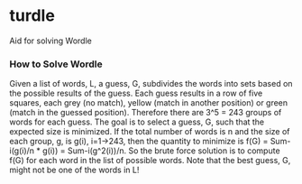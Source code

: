 # turdle
Aid for solving Wordle

### How to Solve Wordle
Given a list of words, L, a guess, G, subdivides the words into sets based on the possible results of the guess.
Each guess results in a row of five squares, each grey (no match), yellow (match in another position) or green (match in the guessed position).
Therefore there are 3^5 = 243 groups of words for each guess.  The goal is to select a guess, G, such that the expected size
is minimized.   If the total number of words is n and the size of each group, g, is g(i), i=1->243, then the quantity to minimize
is f(G) = Sum-i(g(i)/n * g(i)) = Sum-i(g^2(i))/n.  So the brute force solution is to compute f(G) for each word in the list of possible
words.  Note that the best guess, G, might not be one of the words in L!  


